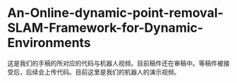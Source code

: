 # An-Online-dynamic-point-removal-SLAM-Framework-for-Dynamic-Environments
这是我们的手稿的所对应的代码与机器人视频。目前稿件还在审稿中。等稿件被接受后，后续会上传代码。目前这里是我们的机器人的演示视频。

